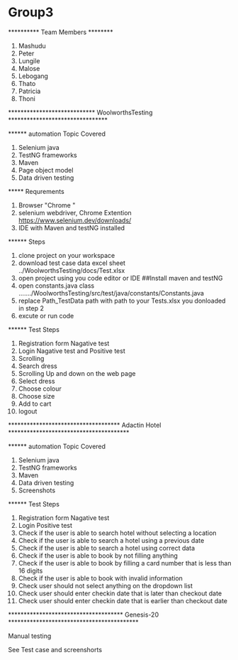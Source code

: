 # Group3
********** Team Members ********
1. Mashudu
2. Peter
3. Lungile
4. Malose
5. Lebogang
6. Thato
7. Patricia
8. Thoni


**************************** WoolworthsTesting ********************************

****** automation Topic Covered
1. Selenium java
2. TestNG frameworks 
3. Maven 
4. Page object model
5. Data driven testing

***** Requrements
1. Browser "Chrome "
2. selenium webdriver, Chrome Extention https://www.selenium.dev/downloads/
3. IDE with Maven and testNG installed

****** Steps
1. clone project on your workspace
2. download test case data excel sheet ../WoolworthsTesting/docs/Test.xlsx 
3. open project using you code editor or IDE ##Install maven and testNG
4. open constants.java class ......./WoolworthsTesting/src/test/java/constants/Constants.java 
5. replace Path_TestData path with path to your Tests.xlsx you donloaded in step 2
6. excute or run code

****** Test Steps

1. Registration form Nagative test 
2. Login Nagative test and Positive test
3. Scrolling 
4. Search dress
5. Scrolling Up and down on the web page
6. Select dress
7. Choose colour 
8. Choose size 
9. Add to cart
10. logout

************************************ Adactin Hotel ***************************************

****** automation Topic Covered
1. Selenium java
2. TestNG frameworks 
3. Maven 
4. Data driven testing
5. Screenshots

****** Test Steps

1. Registration form Nagative test 
2. Login Positive test
3. Check if the user is able to search hotel without selecting a location 
4. Check if the user is able to search a hotel using a  previous date
5. Check if the user is able to search a hotel using correct data
6. Check if the user is able to book  by not filling anything 
7. Check if the user is able to book by filling a card number that is less than 16 digits 
8. Check if the user is able to book with invalid information
9. Check user should not select anything on the dropdown list
10. Check user should enter checkin date that is later than checkout date
11. Check user should enter checkin date that is earlier than checkout date



************************************* Genesis-20 ******************************************

Manual testing

See Test case and screenshorts